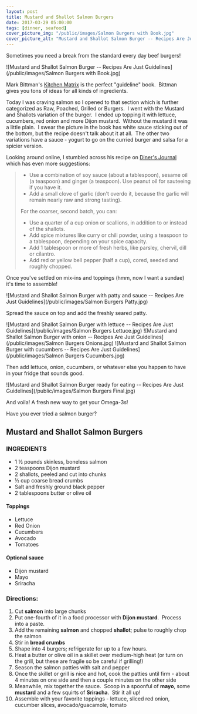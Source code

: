 ```yaml
---
layout: post
title: Mustard and Shallot Salmon Burgers
date: 2017-03-29 05:00:00
tags: [dinner, seafood]
cover_picture_img: "/public/images/Salmon Burgers with Book.jpg"
cover_picture_alt: "Mustard and Shallot Salmon Burger -- Recipes Are Just Guidelines"
---
```


Sometimes you need a break from the standard every day beef burgers!

![Mustard and Shallot Salmon Burger -- Recipes Are Just Guidelines](/public/images/Salmon Burgers with Book.jpg)

Mark Bittman's [Kitchen Matrix](http://amzn.to/2nb5Q4D) is the perfect "guideline" book.  Bittman gives you tons of ideas for all kinds of ingredients.  

<!--more-->

Today I was craving salmon so I opened to that section which is further categorized as Raw, Poached, Grilled or Burgers.  I went with the Mustard and Shallots variation of the burger.  I ended up topping it with lettuce, cucumbers, red onion and more Dijon mustard.  Without the mustard it was a little plain.  I swear the picture in the book has white sauce sticking out of the bottom, but the recipe doesn't talk about it at all.  The other two variations have a sauce - yogurt to go on the curried burger and salsa for a spicier version.

Looking around online, I stumbled across his recipe on [Diner's Journal](https://dinersjournal.blogs.nytimes.com/2008/06/06/recipe-of-the-day-salmon-burgers/) which has even more suggestions:

>* Use a combination of soy sauce (about a tablespoon), sesame oil (a teaspoon) and ginger (a teaspoon). Use peanut oil for sauteeing if you have it.
>* Add a small clove of garlic (don\'t overdo it, because the garlic will remain nearly raw and strong tasting).
>
> For the coarser, second batch, you can:
>* Use a quarter of a cup onion or scallions, in addition to or instead of the shallots.
>* Add spice mixtures like curry or chili powder, using a teaspoon to a tablespoon, depending on your spice capacity.
>* Add 1 tablespoon or more of fresh herbs, like parsley, chervil, dill or cilantro.
>* Add red or yellow bell pepper (half a cup), cored, seeded and roughly chopped.

Once you've settled on mix-ins and toppings (hmm, now I want a sundae) it's time to assemble!

![Mustard and Shallot Salmon Burger with patty and sauce -- Recipes Are Just Guidelines](/public/images/Salmon Burgers Patty.jpg)

Spread the sauce on top and add the freshly seared patty.

![Mustard and Shallot Salmon Burger with lettuce -- Recipes Are Just Guidelines](/public/images/Salmon Burgers Lettuce.jpg)
![Mustard and Shallot Salmon Burger with onion -- Recipes Are Just Guidelines](/public/images/Salmon Burgers Onions.jpg)
![Mustard and Shallot Salmon Burger with cucumbers -- Recipes Are Just Guidelines](/public/images/Salmon Burgers Cucumbers.jpg)

Then add lettuce, onion, cucumbers, or whatever else you happen to have in your fridge that sounds good.

![Mustard and Shallot Salmon Burger ready for eating -- Recipes Are Just Guidelines](/public/images/Salmon Burgers Final.jpg)

And voila!  A fresh new way to get your Omega-3s!


Have you ever tried a salmon burger?


## Mustard and Shallot Salmon Burgers

### INGREDIENTS
* 1 ½ pounds skinless, boneless salmon
* 2 teaspoons Dijon mustard
* 2 shallots, peeled and cut into chunks
* ½ cup coarse bread crumbs
* Salt and freshly ground black pepper
* 2 tablespoons butter or olive oil

#### Toppings
* Lettuce
* Red Onion
* Cucumbers
* Avocado
* Tomatoes

#### Optional sauce
* Dijon mustard
* Mayo
* Sriracha

### Directions:
1. Cut **salmon** into large chunks
2. Put one-fourth of it in a food processor with **Dijon mustard**.  Process into a paste.
3. Add the remaining **salmon** and chopped **shallot**; pulse to roughly chop the salmon
4. Stir in **bread crumbs**
5. Shape into 4 burgers; refrigerate for up to a few hours.
6. Heat a butter or olive oil in a skillet over medium-high heat (or turn on the grill, but these are fragile so be careful if grilling!)
7. Season the salmon patties with salt and pepper
8. Once the skillet or grill is nice and hot, cook the patties until firm - about 4 minutes on one side and then a couple minutes on the other side
9. Meanwhile, mix together the sauce.  Scoop in a spoonful of **mayo**, some **mustard** and a few squirts of **Sriracha**.  Stir it all up!
10. Assemble with your favorite toppings - lettuce, sliced red onion, cucumber slices, avocado/guacamole, tomato 
